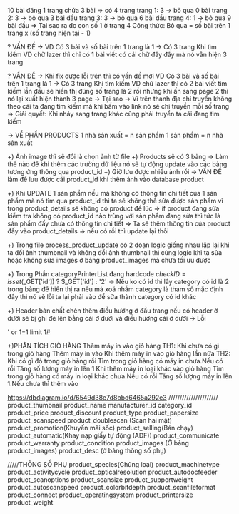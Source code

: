 10 bài đăng
1 trang chứa 3 bài
=> có 4 trang
trang 1: 3 -> bỏ qua 0 bài
trang 2: 3 -> bỏ qua 3 bài đầu
trang 3: 3 -> bỏ qua 6 bài đầu
trang 4: 1 -> bỏ qua 9 bài đầu
=> Tại sao ra đc con số 1 ở trang 4
Công thức:
Bỏ qua = số bài trên 1 trang x (số trang hiện tại - 1)

? VẤN ĐỀ -> VD Có 3 bài và số bài trên 1 trang là 1 -> Có 3 trang
Khi tìm kiếm VD chữ lazer thì chỉ có 1 bài viết có cái chữ đấy đấy mà nó vẫn hiện 3 trang

? VẤN ĐỀ -> Khi fix được lỗi trên thì có vấn đề mới VD Có 3 bài và số bài trên 1 trang là 1 -> Có 3 trang Khi tìm kiếm VD chữ lazer thì có 2 bài viết tìm kiếm lần đầu sẽ hiển thị đúng số trang là 2 rồi nhưng khi ấn sang page 2 thì nó lại xuất hiện thành 3 page -> Tại sao -> Vì trên thanh địa chỉ truyền không theo cái ta đang tìm kiếm mà khi bấm vào link nó sẽ chỉ truyền mỗi số trang
=> Giải quyết: Khi nhảy sang trang khác cũng phải truyền ta cái đang tìm kiếm

-> VỀ PHẦN PRODUCTS
1 nhà sản xuất = n sản phẩm
1 sản phẩm = n nhà sản xuất

+) Ảnh image thì sẽ đổi là chọn ảnh từ file
+) Products sẽ có 3 bảng
-> Làm thế nào để khi thêm các trường dữ liệu nó sẽ tự động update vào các bảng tương ứng thông qua product_id
+) Giờ lưu được nhiều ảnh rồi -> VẤN ĐỀ làm để lưu được cái product_id khi thêm ảnh vào database product

+) Khi UPDATE 1 sản phẩm nếu mà không có thông tin chi tiết của 1 sản phẩm mà nó tìm qua product_id thì ta sẽ không thể sửa được sản phẩm vì trong product_details sẽ không có product để lúc => if product đang sửa kiểm tra không có product_id nào trùng với sản phẩm đang sửa thì tức là sản phẩm đấy chưa có thông tin chi tiết => Ta sẽ thêm thông tin của product đấy vào product_details => nếu có rồi thì update lại thôi

+) Trong file process_product_update có 2 đoạn logic giống nhau lặp lại khi ta đổi ảnh thumbnail và không đổi ảnh thumbnail thì cùng logic khi ta sửa hoặc không sửa images ở bảng product_images mà chưa tối ưu được

+) Trong Phần categoryPrinterList đang hardcode
$checkID = isset($\_GET['id']) ? $\_GET['id'] : '2' -> Nếu ko có id thì lấy category có id là 2 trong bảng để hiển thị ra nếu mà xoá nhầm category là tham số mặc định đấy thì nó sẽ lỗi ta lại phải vào để sửa thành category có id khác

+) Header bản chất chèn thêm điều hướng ở đầu trang nếu có header ở dưới sẽ bị ghi đè lên bằng cái ở dưới và điều hướng cái ở dưới -> Lỗi

' or 1=1 limit 1#

+)PHÂN TÍCH GIỎ HÀNG
Thêm máy in vào giỏ hàng
TH1: Khi chưa có gì trong giỏ hàng
Thêm máy in vào
Khi thêm máy in vào giỏ hàng lần nữa
TH2: Khi có gì đó trong giỏ hàng rồi
Tìm trong giỏ hàng có máy in chưa.Nếu có rồi Tăng số lượng máy in lên 1
Khi thêm máy in loại khác vào giỏ hàng
Tìm trong giỏ hàng có máy in loại khác chưa.Nếu có rồi Tăng số lượng máy in lên 1.Nếu chưa thì thêm vào

https://dbdiagram.io/d/6549d38e7d8bbd6465a292e3
//////////////////////
product_thumbnail
product_name
manufacturer_id
category_id
product_price
product_discount
product_type
product_papersize
product_scanspeed
product_doublescan (Scan hai mặt)
product_promotion(Khuyến mãi sốc)
product_selling(Bán chạy)
product_automatic(Khay nạp giấy tự động (ADF))
product_communicate
product_warranty
product_condition
product_images (Ở bảng product_images)
product_desc (ở bảng thông số phụ)

/////THÔNG SỐ PHỤ
product_species(Chủng loại)
product_machinetype
product_activitycycle
product_opticalresolution
product_autodocfeeder
product_scanoptions
product_scansize
product_supportweight
product_autoscanspeed
product_colorbitdepth
product_scanfileformat
product_connect
product_operatingsystem
product_printersize
product_weight
